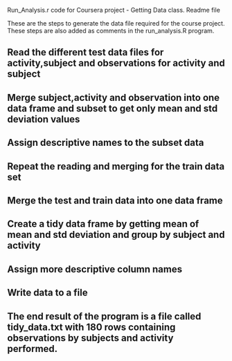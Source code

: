 


Run_Analysis.r code for Coursera project - Getting Data class. Readme file

These are the steps to generate the data file required for the course project. These steps are also added as comments in the run_analysis.R program.

## Read the different test data files for activity,subject and observations for activity and subject

## Merge subject,activity and observation into one data frame and subset to get only mean and std deviation values

## Assign descriptive names to the subset data

## Repeat the reading and merging for the train data set


## Merge the test and train data into one data frame

## Create a tidy data frame by getting mean of mean and std deviation and group by subject and activity

## Assign more descriptive column names

## Write data to a file

## The end result of the program is a file called tidy_data.txt with 180 rows containing observations by subjects and activity performed.